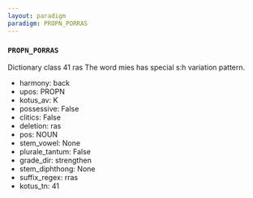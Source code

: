 ```yaml
---
layout: paradigm
paradigm: PROPN_PORRAS
---
```

### ` PROPN_PORRAS `

Dictionary class 41 ras The word mies has special s:h variation pattern.
* harmony: back
* upos: PROPN
* kotus_av: K
* possessive: False
* clitics: False
* deletion: ras
* pos: NOUN
* stem_vowel: None
* plurale_tantum: False
* grade_dir: strengthen
* stem_diphthong: None
* suffix_regex: rras
* kotus_tn: 41
